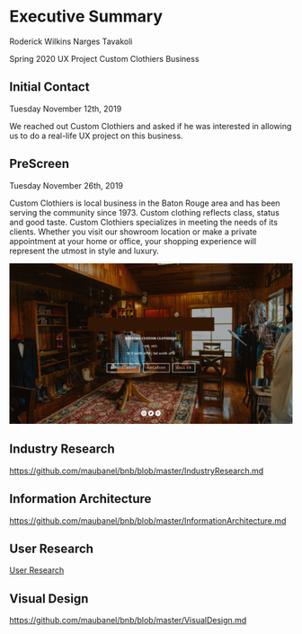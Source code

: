 # Executive Summary 


Roderick Wilkins
Narges Tavakoli

Spring 2020 UX Project
Custom Clothiers Business


## Initial Contact 
Tuesday November 12th, 2019

We reached out Custom Clothiers and asked if he was interested in allowing us to do a real-life UX project on this business. 


## PreScreen 
Tuesday November 26th, 2019 

Custom Clothiers is local business in the Baton Rouge area and has been serving the community since 1973. Custom clothing reflects class, status and good taste. Custom Clothiers specializes in meeting the needs of its clients. Whether you visit our showroom location or make a private appointment at your home or office, your shopping experience will represent the utmost in style and luxury. 

![alt text](Images/CustomClothiers.jpg)

## Industry Research

https://github.com/maubanel/bnb/blob/master/IndustryResearch.md

## Information Architecture

https://github.com/maubanel/bnb/blob/master/InformationArchitecture.md

## User Research

[User Research](https://github.com/maubanel/bnb/blob/master/UserResearch.md)

## Visual Design

https://github.com/maubanel/bnb/blob/master/VisualDesign.md
